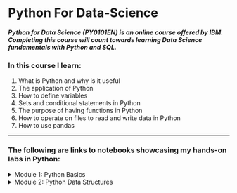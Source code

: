 # Python For Data-Science
***Python for Data Science (PY0101EN) is an online course offered by IBM. Completing this course will count towards learning Data Science fundamentals with Python and SQL.***

### In this course I learn:
1. What is Python and why is it useful
2. The application of Python 
3. How to define variables
4. Sets and conditional statements in Python
5. The purpose of having functions in Python
6. How to operate on files to read and write data in Python
7. How to use pandas

- - - - 
### The following are links to notebooks showcasing my hands-on labs in Python:
<details>
  <summary>Module 1: Python Basics</summary>

* Introductory Python Code: 
https://gist.github.com/6e969cb1337af7eca8da6f4b1e44b4b5

* String Operations:
https://gist.github.com/fb25f4353e31cbd799949a6961d50921
</details>

<details>
<summary>Module 2: Python Data Structures</summary>

* Tuples in Python:
https://gist.github.com/80df1fe07c06663debbc3d251ad7923c

* Lists in Python
https://gist.github.com/f0b2fabe7fb248b09ac130438eb12a39

* From Lists to Set
https://gist.github.com/c7e018f22bae7d2ab054dfe68b8cd2b3

* Sets in Python
https://gist.github.com/08cb1544a1891bb06df3c9128469f25a

* Dictionaries
https://gist.github.com/5b199bdc9af5e19c9471c4258db4929d
</details>





